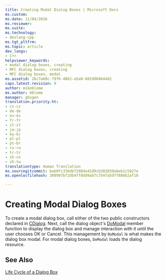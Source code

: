 ```yaml
---
title: Creating Modal Dialog Boxes | Microsoft Docs
ms.custom: 
ms.date: 11/04/2016
ms.reviewer: 
ms.suite: 
ms.technology:
- devlang-cpp
ms.tgt_pltfrm: 
ms.topic: article
dev_langs:
- C++
helpviewer_keywords:
- modal dialog boxes, creating
- MFC dialog boxes, creating
- MFC dialog boxes, modal
ms.assetid: 26c7a68c-79f6-4862-a5a8-6024984644d2
caps.latest.revision: 9
author: mikeblome
ms.author: mblome
manager: ghogen
translation.priority.ht:
- cs-cz
- de-de
- es-es
- fr-fr
- it-it
- ja-jp
- ko-kr
- pl-pl
- pt-br
- ru-ru
- tr-tr
- zh-cn
- zh-tw
translationtype: Human Translation
ms.sourcegitcommit: bab0fc336db7298de42d9cb302039a6eb2c5827e
ms.openlocfilehash: 300997bf2db4ff0dd9ab7c754fa5d7f886b2af10

---
```

# Creating Modal Dialog Boxes
To create a modal dialog box, call either of the two public constructors declared in [CDialog](../mfc/reference/cdialog-class.md). Next, call the dialog object's [DoModal](../mfc/reference/cdialog-class.md#cdialog__domodal) member function to display the dialog box and manage interaction with it until the user chooses OK or Cancel. This management by `DoModal` is what makes the dialog box modal. For modal dialog boxes, `DoModal` loads the dialog resource.  
  
## See Also  
 [Life Cycle of a Dialog Box](../mfc/life-cycle-of-a-dialog-box.md)




<!--HONumber=Jan17_HO2-->


